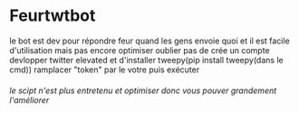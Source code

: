 # Feurtwtbot

le bot est dev pour répondre feur quand les gens envoie quoi et il est facile d'utilisation mais pas encore optimiser 
oublier pas de crée un compte devlopper twitter elevated et d'installer tweepy(pip install tweepy(dans le cmd))
ramplacer "token" par le votre puis exécuter
<h6>le scipt n'est plus entretenu et optimiser donc vous pouver grandement l'améliorer</h6>

